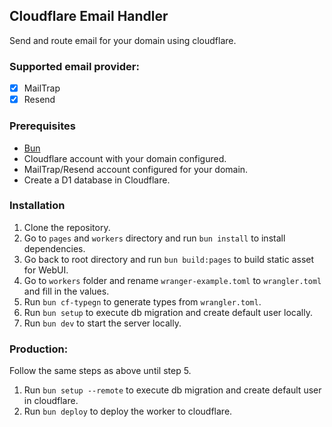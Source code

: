 ﻿## Cloudflare Email Handler

Send and route email for your domain using cloudflare.

### Supported email provider:

- [x] MailTrap
- [x] Resend

### Prerequisites

- [Bun](https://bun.sh)
- Cloudflare account with your domain configured.
- MailTrap/Resend account configured for your domain.
- Create a D1 database in Cloudflare.

### Installation

1. Clone the repository.
2. Go to `pages` and `workers` directory and run `bun install` to install dependencies.
3. Go back to root directory and run `bun build:pages` to build static asset for WebUI.
4. Go to `workers` folder and rename `wranger-example.toml` to `wrangler.toml` and fill in the values.
5. Run `bun cf-typegn` to generate types from `wrangler.toml`.
6. Run `bun setup` to execute db migration and create default user locally.
7. Run `bun dev` to start the server locally.

### Production:

Follow the same steps as above until step 5.

1. Run `bun setup --remote` to execute db migration and create default user in cloudflare.
2. Run `bun deploy` to deploy the worker to cloudflare.

